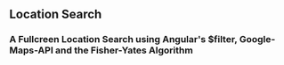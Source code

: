 ## Location Search

### A Fullcreen Location Search using Angular's $filter, Google-Maps-API and the Fisher-Yates Algorithm


